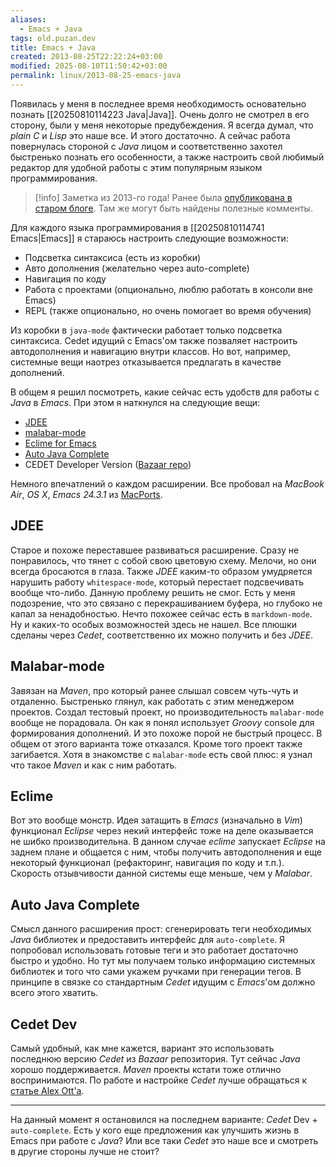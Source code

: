 ```yaml
---
aliases:
  - Emacs + Java
tags: old.puzan.dev
title: Emacs + Java
created: 2013-08-25T22:22:24+03:00
modified: 2025-08-10T11:50:42+03:00
permalink: linux/2013-08-25-emacs-java
---
```


Появилась у меня в последнее время необходимость основательно познать [[20250810114223 Java|Java]]. Очень долго не смотрел в его сторону, были у меня некоторые предубеждения. Я всегда думал, что _plain C_ и _Lisp_ это наше все. И этого достаточно. А сейчас работа повернулась стороной с _Java_ лицом и соответственно захотел быстренько познать его особенности, а также настроить свой любимый редактор для удобной работы с этим популярным языком программирования.

> [!info]
> Заметка из 2013-го года! Ранее была [опубликована в старом блоге](https://old.puzan.dev/linux/2013-08-25-emacs-java.html). Там же могут быть найдены полезные комменты.

Для каждого языка программирования в [[20250810114741 Emacs|Emacs]] я стараюсь настроить следующие возможности:

- Подсветка синтаксиса (есть из коробки)
- Авто дополнения (желательно через auto-complete)
- Навигация по коду
- Работа с проектами (опционально, люблю работать в консоли вне Emacs)
- REPL (также опционально, но очень помогает во время обучения)

Из коробки в `java-mode` фактически работает только подсветка синтаксиса. Cedet идущий с Emacs'ом также позваляет настроить автодополнения и навигацию внутри классов. Но вот, например, системные вещи наотрез отказывается предлагать в качестве дополнений.

В общем я решил посмотреть, какие сейчас есть удобств для работы с _Java_ в _Emacs_. При этом я наткнулся на следующие вещи:

- [JDEE][jdee]
- [malabar-mode][malabar]
- [Eclime for Emacs][eclime]
- [Auto Java Complete][auto]
- CEDET Developer Version ([Bazaar repo][cedet])

Немного впечатлений о каждом расширении. Все пробовал на _MacBook Air_, _OS X_, _Emacs 24.3.1_ из [MacPorts][port].

## JDEE

Старое и похоже переставшее развиваться расширение. Сразу не понравилось, что тянет с собой свою цветовую схему. Мелочи, но они всегда бросаются в глаза. Также _JDEE_ каким-то образом умудряется нарушить работу `whitespace-mode`, который перестает подсвечивать вообще что-либо. Данную проблему решить не смог. Есть у меня подозрение, что это связано с перекрашиванием буфера, но глубоко не капал за ненадобностью. Нечто похожее сейчас есть в `markdown-mode`. Ну и каких-то особых возможностей здесь не нашел. Все плюшки сделаны через _Cedet_, соответственно их можно получить и без _JDEE_.

## Malabar-mode

Завязан на _Maven_, про который ранее слышал совсем чуть-чуть и отдаленно. Быстренько глянул, как работать с этим менеджером проектов. Создал тестовый проект, но производительность `malabar-mode` вообще не порадовала. Он как я понял использует _Groovy_ console для формирования дополнений. И это похоже порой не быстрый процесс. В общем от этого варианта тоже отказался. Кроме того проект также загибается. Хотя в знакомстве с `malabar-mode` есть свой плюс: я узнал что такое _Maven_ и как с ним работать.

## Eclime

Вот это вообще монстр. Идея затащить в _Emacs_ (изначально в _Vim_) функционал _Eclipse_ через некий интерфейс тоже на деле оказывается не шибко производительна. В данном случае _eclime_ запускает _Eclipse_ на заднем плане и общается с ним, чтобы получить автодополнения и еще некоторый функционал (рефакторинг, навигация по коду и т.п.). Скорость отзывчивости данной системы еще меньше, чем у _Malabar_.

## Auto Java Complete

Смысл данного расширения прост: сгенерировать теги необходимых _Java_ библиотек и предоставить интерфейс для `auto-complete`. Я попробовал использовать готовые теги и это работает достаточно быстро и удобно. Но тут мы получаем только информацию системных библиотек и того что сами укажем ручками при генерации тегов. В принципе в связке со стандартным _Cedet_ идущим с _Emacs_'ом должно всего этого хватить.

## Cedet Dev

Самый удобный, как мне кажется, вариант это использовать последнюю версию _Cedet_ из _Bazaar_ репозитория. Тут сейчас _Java_ хорошо поддерживается. _Maven_ проекты кстати тоже отлично воспринимаются. По работе и настройке _Cedet_ лучше обращаться к [статье Alex Ott'а][alex].

-----

На данный момент я остановился на последнем варианте: _Cedet_ Dev + `auto-complete`. Есть у кого еще предложения как улучшить жизнь в Emacs при работе с _Java_? Или все таки _Cedet_ это наше все и смотреть в другие стороны лучше не стоит?

[cedet]: http://cedet.sourceforge.net/bzr-repo.shtml
[jdee]: http://jdee.sourceforge.net/
[malabar]: https://github.com/buzztaiki/malabar-mode
[eclime]: https://github.com/senny/emacs-eclim/
[auto]: https://github.com/emacs-java/auto-java-complete
[alex]: http://alexott.net/ru/writings/emacs-devenv/EmacsCedet.html
[port]: http://macports.org/
